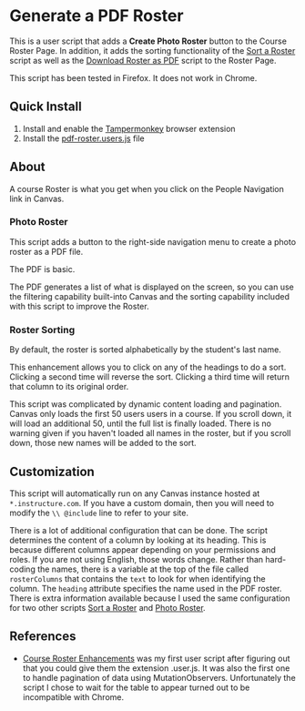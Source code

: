 # Generate a PDF Roster
This is a user script that adds a **Create Photo Roster** button to the Course Roster Page. In addition, it adds the sorting functionality of the [Sort a Roster](../sort-roster/) script as well as the [Download Roster as PDF](../pdf-roster/) script to the Roster Page.

This script has been tested in Firefox. It does not work in Chrome.

## Quick Install
1. Install and enable the [Tampermonkey](http://tampermonkey.net/) browser extension
2. Install the [pdf-roster.users.js](https://github.com/jamesjonesmath/canvancement/raw/master/roster/photo-roster/photo-roster.user.js) file

## About
A course Roster is what you get when you click on the People Navigation link in Canvas. 
### Photo Roster
This script adds a button to the right-side navigation menu to create a photo roster as a PDF file.

The PDF is basic.

The PDF generates a list of what is displayed on the screen, so you can use the filtering capability built-into Canvas and the sorting capability included with this script to improve the Roster.
### Roster Sorting
By default, the roster is sorted alphabetically by the student's last name.

This enhancement allows you to click on any of the headings to do a sort. Clicking a second time will reverse the sort. Clicking a third time will return that column to its original order.

This script was complicated by dynamic content loading and pagination. Canvas only loads the first 50 users users in a course. If you scroll down, it will load an additional 50, until the full list is finally loaded. There is no warning given if you haven't loaded all names in the roster, but if you scroll down, those new names will be added to the sort.

## Customization
This script will automatically run on any Canvas instance hosted at ``*.instructure.com``. If you have a custom domain, then you will need to modify the `\\ @include` line to refer to your site.

There is a lot of additional configuration that can be done. The script determines the content of a column by looking at its heading. This is because different columns appear depending on your permissions and roles. If you are not using English, those words change. Rather than hard-coding the names, there is a variable at the top of the file called ``rosterColumns`` that contains the ``text`` to look for when identifying the column. The ``heading`` attribute specifies the name used in the PDF roster. There is extra information available because I used the same configuration for two other scripts [Sort a Roster](../sort-roster/) and [Photo Roster](../photo-roster/).

## References
* [Course Roster Enhancements](https://community.canvaslms.com/groups/higher-ed/blog/2015/09/03/roster-enhancements) was my first user script after figuring out that you could give them the extension .user.js. It was also the first one to handle pagination of data using MutationObservers. Unfortunately the script I chose to wait for the table to appear turned out to be incompatible with Chrome.
